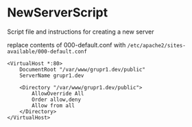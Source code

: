 # NewServerScript
Script file and instructions for creating a new server


replace contents of 000-default.conf with <code>/etc/apache2/sites-available/000-default.conf</code>


```
<VirtualHost *:80>
    DocumentRoot "/var/www/grupr1.dev/public"
    ServerName grupr1.dev

    <Directory "/var/www/grupr1.dev/public">
        AllowOverride All
        Order allow,deny
        Allow from all
    </Directory>
</VirtualHost>
```
